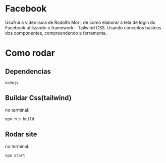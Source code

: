 # Facebook

Usufruí a video-aula de Rodolfo Mori, de como elaborar a tela de login do Facebook utilizando o framework - Tailwind CSS. Usando conceitos basícos dos componentes, compreendendo a ferramenta.  

# Como rodar

## Dependencias
```
nodejs
```

## Buildar Css(tailwind)
no terminal:
```
npm run build
```

## Rodar site
no terminal:
```
npm start
```